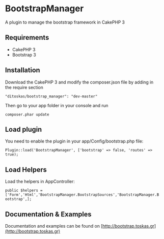 BootstrapManager
================

A plugin to manage the bootstrap framework in CakePHP 3

Requirements
------------
  - CakePHP 3
  - Bootstrap 3


Installation
------------
Download the CakePHP 3 and modify the composer.json file by adding in the require section 

`"ditoskas/bootstrap_manager": "dev-master"`

Then go to your app folder in your console and run

`composer.phar update`

Load plugin
------------
You need to enable the plugin in your app/Config/bootstrap.php file:

`Plugin::load('BootstrapManager', ['bootstrap' => false, 'routes' => true);`

Load Helpers
------------
Load the helpers in AppController:

`public $helpers = ['Form','Html','BootstrapManager.BootstrapSources','BootstrapManager.Bootstrap',];`

Documentation & Examples
------------
Documentation and examples can be found on [http://bootstrap.toskas.gr](http://bootstrap.toskas.gr)
